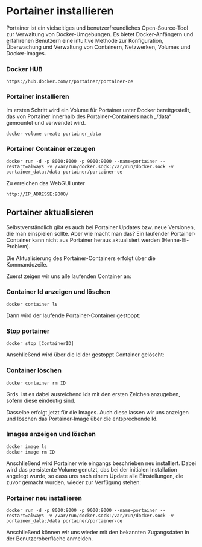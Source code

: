# Portainer installieren

Portainer ist ein vielseitiges und benutzerfreundliches Open-Source-Tool zur Verwaltung von Docker-Umgebungen. 
Es bietet Docker-Anfängern und erfahrenen Benutzern eine intuitive Methode zur Konfiguration, Überwachung und Verwaltung von 
Containern, Netzwerken, Volumes und Docker-Images.

### Docker HUB
```
https://hub.docker.com/r/portainer/portainer-ce
```
### Portainer installieren
Im ersten Schritt wird ein Volume für Portainer unter Docker bereitgestellt, das von Portainer innerhalb des 
Portainer-Containers nach „/data“ gemountet und verwendet wird.
```
docker volume create portainer_data
```
### Portainer Container erzeugen
```
docker run -d -p 8000:8000 -p 9000:9000 --name=portainer --restart=always -v /var/run/docker.sock:/var/run/docker.sock -v portainer_data:/data portainer/portainer-ce
```

Zu erreichen das WebGUI unter
```
http://IP_ADRESSE:9000/
```
## Portainer aktualisieren
Selbstverständlich gibt es auch bei Portainer Updates bzw. neue Versionen, die man einspielen sollte. Aber wie macht man das? Ein laufender Portainer-Container kann nicht aus Portainer heraus aktualisiert werden (Henne-Ei-Problem).

Die Aktualisierung des Portainer-Containers erfolgt über die Kommandozeile.

Zuerst zeigen wir uns alle laufenden Container an:

### Container Id anzeigen und löschen
```
docker container ls
```
Dann wird der laufende Portainer-Container gestoppt:

### Stop portainer
```
docker stop [ContainerID]
```
Anschließend wird über die Id der gestoppt Container gelöscht:

### Container löschen
```
docker container rm ID
```
Grds. ist es dabei ausreichend Ids mit den ersten Zeichen anzugeben, sofern diese eindeutig sind.

Dasselbe erfolgt jetzt für die Images. Auch diese lassen wir uns anzeigen und löschen das Portainer-Image über die entsprechende Id.

### Images anzeigen und löschen
```
docker image ls
docker image rm ID
```
Anschließend wird Portainer wie eingangs beschrieben neu installiert. Dabei wird das persistente Volume genutzt,
das bei der initialen Installation angelegt wurde, so dass uns nach einem Update alle Einstellungen, die zuvor gemacht wurden, wieder zur Verfügung stehen:

### Portainer neu installieren
```
docker run -d -p 8000:8000 -p 9000:9000 --name=portainer --restart=always -v /var/run/docker.sock:/var/run/docker.sock -v portainer_data:/data portainer/portainer-ce
```
Anschließend können wir uns wieder mit den bekannten Zugangsdaten in der Benutzeroberfläche anmelden.
